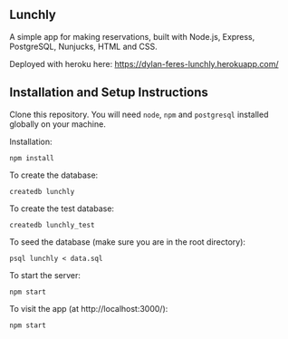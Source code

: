 ## Lunchly

A simple app for making reservations, built with Node.js, Express, PostgreSQL, Nunjucks, HTML and CSS.

Deployed with heroku here: https://dylan-feres-lunchly.herokuapp.com/


## Installation and Setup Instructions

Clone this repository. You will need `node`, `npm` and `postgresql` installed globally on your machine.

Installation:

`npm install`  

To create the database: 

`createdb lunchly`

To create the test database: 

`createdb lunchly_test`

To seed the database (make sure you are in the root directory):

`psql lunchly < data.sql`

To start the server:

`npm start`  

To visit the app (at http://localhost:3000/):

`npm start`  
